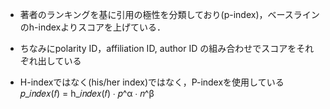- 著者のランキングを基に引用の極性を分類しており(p-index)，ベースラインのh-indexよりスコアを上げている．
- ちなみにpolarity ID，affiliation ID, author ID の組み合わせでスコアをそれぞれ出している

- H-indexではなく(his/her index)ではなく，P-indexを使用している𝑝_𝑖𝑛𝑑𝑒𝑥(𝑓) = h_𝑖𝑛𝑑𝑒𝑥(𝑓) ∙ 𝑝^α ∙ 𝑛^β